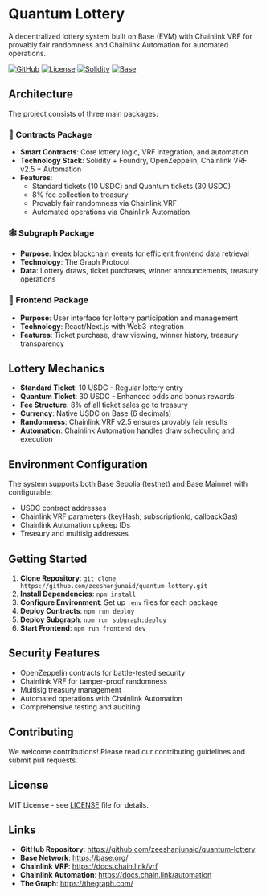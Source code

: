 # Quantum Lottery

A decentralized lottery system built on Base (EVM) with Chainlink VRF for provably fair randomness and Chainlink Automation for automated operations.

[![GitHub](https://img.shields.io/badge/GitHub-Repository-blue?style=for-the-badge&logo=github)](https://github.com/zeeshanjunaid/quantum-lottery)
[![License](https://img.shields.io/badge/License-MIT-green?style=for-the-badge)](LICENSE)
[![Solidity](https://img.shields.io/badge/Solidity-0.8.20-blue?style=for-the-badge&logo=solidity)](https://soliditylang.org/)
[![Base](https://img.shields.io/badge/Base-EVM-blue?style=for-the-badge&logo=ethereum)](https://base.org/)

## Architecture

The project consists of three main packages:

### 📜 Contracts Package
- **Smart Contracts**: Core lottery logic, VRF integration, and automation
- **Technology Stack**: Solidity + Foundry, OpenZeppelin, Chainlink VRF v2.5 + Automation
- **Features**: 
  - Standard tickets (10 USDC) and Quantum tickets (30 USDC)
  - 8% fee collection to treasury
  - Provably fair randomness via Chainlink VRF
  - Automated operations via Chainlink Automation

### 🕸️ Subgraph Package
- **Purpose**: Index blockchain events for efficient frontend data retrieval
- **Technology**: The Graph Protocol
- **Data**: Lottery draws, ticket purchases, winner announcements, treasury operations

### 🎨 Frontend Package
- **Purpose**: User interface for lottery participation and management
- **Technology**: React/Next.js with Web3 integration
- **Features**: Ticket purchase, draw viewing, winner history, treasury transparency

## Lottery Mechanics

- **Standard Ticket**: 10 USDC - Regular lottery entry
- **Quantum Ticket**: 30 USDC - Enhanced odds and bonus rewards
- **Fee Structure**: 8% of all ticket sales go to treasury
- **Currency**: Native USDC on Base (6 decimals)
- **Randomness**: Chainlink VRF v2.5 ensures provably fair results
- **Automation**: Chainlink Automation handles draw scheduling and execution

## Environment Configuration

The system supports both Base Sepolia (testnet) and Base Mainnet with configurable:
- USDC contract addresses
- Chainlink VRF parameters (keyHash, subscriptionId, callbackGas)
- Chainlink Automation upkeep IDs
- Treasury and multisig addresses

## Getting Started

1. **Clone Repository**: `git clone https://github.com/zeeshanjunaid/quantum-lottery.git`
2. **Install Dependencies**: `npm install`
3. **Configure Environment**: Set up `.env` files for each package
4. **Deploy Contracts**: `npm run deploy`
5. **Deploy Subgraph**: `npm run subgraph:deploy`
6. **Start Frontend**: `npm run frontend:dev`

## Security Features

- OpenZeppelin contracts for battle-tested security
- Chainlink VRF for tamper-proof randomness
- Multisig treasury management
- Automated operations with Chainlink Automation
- Comprehensive testing and auditing

## Contributing

We welcome contributions! Please read our contributing guidelines and submit pull requests.

## License

MIT License - see [LICENSE](LICENSE) file for details.

## Links

- **GitHub Repository**: https://github.com/zeeshanjunaid/quantum-lottery
- **Base Network**: https://base.org/
- **Chainlink VRF**: https://docs.chain.link/vrf
- **Chainlink Automation**: https://docs.chain.link/automation
- **The Graph**: https://thegraph.com/
